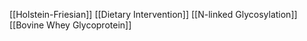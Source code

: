 [[Holstein-Friesian]]
[[Dietary Intervention]]
[[N-linked Glycosylation]]
[[Bovine Whey Glycoprotein]]
